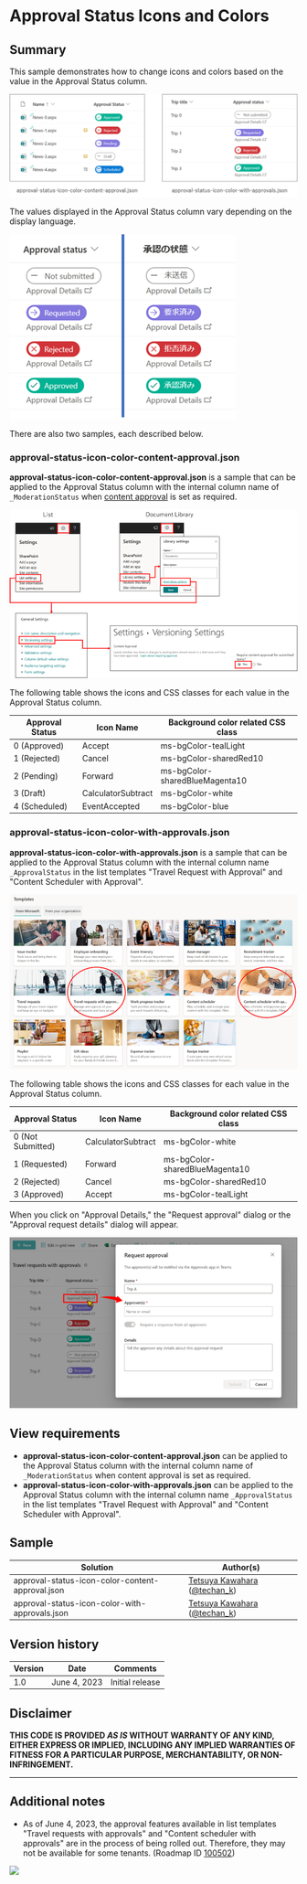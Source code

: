 # Approval Status Icons and Colors

## Summary
This sample demonstrates how to change icons and colors based on the value in the Approval Status column.

![screenshot of the sample](./assets/screenshot.png)

The values displayed in the Approval Status column vary depending on the display language.

![image of the language difference](./assets/language-difference.png)

There are also two samples, each described below.

### approval-status-icon-color-content-approval.json

**approval-status-icon-color-content-approval.json** is a sample that can be applied to the Approval Status column with  the internal column name of `_ModerationStatus` when [content approval](https://support.microsoft.com/office/require-approval-of-items-in-a-list-or-library-cd0761c4-8c3f-4ea2-9435-13c28aa23d08) is set as required.

![image of the content approval](./assets/content-approval.png)

The following table shows the icons and CSS classes for each value in the Approval Status column.

Approval Status  |Icon Name         |Background color related CSS class|
-----------------|------------------|----------------------------------|
0 (Approved)     |Accept            |ms-bgColor-tealLight              |
1 (Rejected)     |Cancel            |ms-bgColor-sharedRed10            |
2 (Pending)      |Forward           |ms-bgColor-sharedBlueMagenta10    |
3 (Draft)        |CalculatorSubtract|ms-bgColor-white                  |
4 (Scheduled)    |EventAccepted     |ms-bgColor-blue                   |

### approval-status-icon-color-with-approvals.json

**approval-status-icon-color-with-approvals.json** is a sample that can be applied to the Approval Status column with the internal column name `_ApprovalStatus` in the list templates "Travel Request with Approval" and "Content Scheduler with Approval".

![image of the list templates](./assets/list-templates.png)

The following table shows the icons and CSS classes for each value in the Approval Status column.

Approval Status  |Icon Name         |Background color related CSS class|
-----------------|------------------|----------------------------------|
0 (Not Submitted)|CalculatorSubtract|ms-bgColor-white                  |
1 (Requested)    |Forward           |ms-bgColor-sharedBlueMagenta10    |
2 (Rejected)     |Cancel            |ms-bgColor-sharedRed10            |
3 (Approved)     |Accept            |ms-bgColor-tealLight              |

When you click on "Approval Details," the "Request approval" dialog or the "Approval request details" dialog will appear.

![image of the approval dialog](./assets/approval-details.png)

## View requirements

- **approval-status-icon-color-content-approval.json** can be applied to the Approval Status column with  the internal column name of `_ModerationStatus` when content approval is set as required.
- **approval-status-icon-color-with-approvals.json** can be applied to the Approval Status column with the internal column name `_ApprovalStatus` in the list templates "Travel Request with Approval" and "Content Scheduler with Approval".

## Sample

Solution|Author(s)
--------|---------
approval-status-icon-color-content-approval.json | [Tetsuya Kawahara](https://github.com/tecchan1107) ([@techan_k](https://twitter.com/techan_k))
approval-status-icon-color-with-approvals.json | [Tetsuya Kawahara](https://github.com/tecchan1107) ([@techan_k](https://twitter.com/techan_k))

## Version history

Version |Date        |Comments
--------|------------|----------------
1.0     |June 4, 2023|Initial release

## Disclaimer
**THIS CODE IS PROVIDED *AS IS* WITHOUT WARRANTY OF ANY KIND, EITHER EXPRESS OR IMPLIED, INCLUDING ANY IMPLIED WARRANTIES OF FITNESS FOR A PARTICULAR PURPOSE, MERCHANTABILITY, OR NON-INFRINGEMENT.**

---

## Additional notes

- As of June 4, 2023, the approval features available in list templates "Travel requests with approvals" and "Content scheduler with approvals" are in the process of being rolled out. Therefore, they may not be available for some tenants. (Roadmap ID [100502](https://www.microsoft.com/microsoft-365/roadmap?filters=&searchterms=100502))

<img src="https://pnptelemetry.azurewebsites.net/list-formatting/column-samples/approval-status-icon-color" />